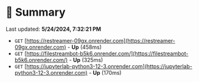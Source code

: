 # 📖 Summary
Last updated: **5/24/2024, 7:32:21 PM**

- `GET` [https://restreamer-09gx.onrender.com](https://restreamer-09gx.onrender.com) - **Up** (458ms)
- `GET` [https://filestreambot-b5k6.onrender.com/](https://filestreambot-b5k6.onrender.com/) - **Up** (325ms)
- `GET` [https://jupyterlab-python3-12-3.onrender.com](https://jupyterlab-python3-12-3.onrender.com) - **Up** (170ms)
